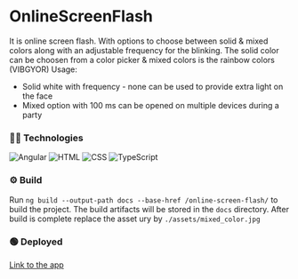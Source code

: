 # OnlineScreenFlash

It is online screen flash.
With options to choose between solid & mixed colors along with an adjustable frequency for the blinking.
The solid color can be choosen from a color picker & mixed colors is the rainbow colors (VIBGYOR)
Usage:
- Solid white with frequency - none can be used to provide extra light on the face
- Mixed option with 100 ms can be opened on multiple devices during a party

### 🧑‍💻 Technologies

![Angular](https://img.shields.io/badge/-Angular-DD0031?style=flat-square&logo=angular&logoColor=ffffff)
![HTML](https://img.shields.io/badge/-HTML-E34F26?style=flat-square&logo=html5&logoColor=ffffff)
![CSS](https://img.shields.io/badge/-CSS-1572B6?style=flat-square&logo=css3&logoColor=ffffff)
![TypeScript](https://img.shields.io/badge/-TypeScript-3178C6?style=flat-square&logo=typescript&logoColor=white)

### ⚙ Build

Run `ng build --output-path docs --base-href /online-screen-flash/` to build the project. The build artifacts will be stored in the `docs` directory.
After build is complete replace the asset ury by `./assets/mixed_color.jpg`

### 🟢 Deployed

[Link to the app](https://aditeyas.github.io/online-screen-flash/)
